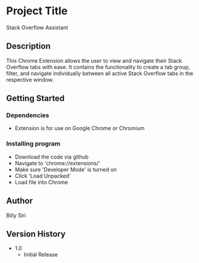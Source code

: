 # Project Title

Stack Overflow Assistant

## Description

This Chrome Extension allows the user to view and navigate their Stack Overflow tabs with ease.  It contains the functionality to create a tab group, filter, and navigate individually between all active Stack Overflow tabs in the respective window.

## Getting Started

### Dependencies

* Extension is for use on Google Chrome or Chromium

### Installing program

* Download the code via github
* Navigate to 'chrome://extensions/'
* Make sure 'Developer Mode' is turned on
* Click 'Load Unpacked'
* Load file into Chrome

## Author

Billy Siri

## Version History

* 1.0
    * Initial Release
